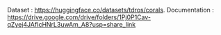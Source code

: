 Dataset : https://huggingface.co/datasets/tdros/corals.
Documentation : https://drive.google.com/drive/folders/1Pj0P1Cav-qZyej4JAfIcHNrL3uwAm_A8?usp=share_link
